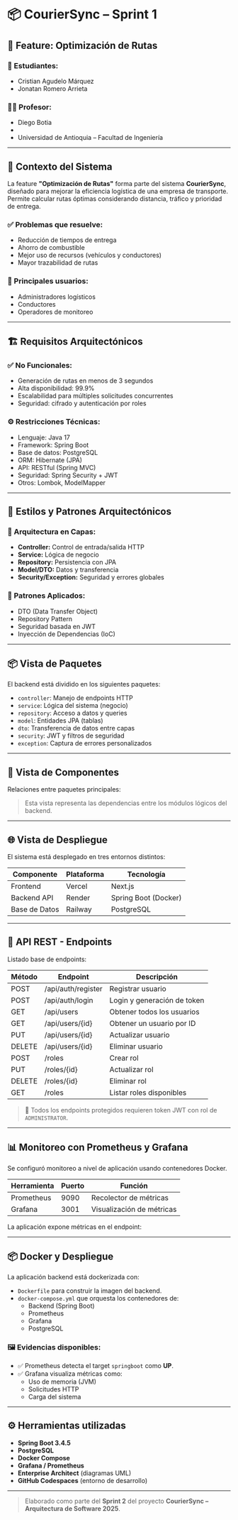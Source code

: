 # 📦 CourierSync – Sprint 1  

## 🚀 Feature: Optimización de Rutas

### 👥 Estudiantes:
- Cristian Agudelo Márquez  
- Jonatan Romero Arrieta  

### 👨‍🏫 Profesor:
- Diego Botia
- 
- Universidad de Antioquia – Facultad de Ingeniería

---

## 📌 Contexto del Sistema

La feature **"Optimización de Rutas"** forma parte del sistema **CourierSync**, diseñado para mejorar la eficiencia logística de una empresa de transporte. Permite calcular rutas óptimas considerando distancia, tráfico y prioridad de entrega.

### ✅ Problemas que resuelve:
- Reducción de tiempos de entrega  
- Ahorro de combustible  
- Mejor uso de recursos (vehículos y conductores)  
- Mayor trazabilidad de rutas  

### 👤 Principales usuarios:
- Administradores logísticos  
- Conductores  
- Operadores de monitoreo  

---

## 🏗️ Requisitos Arquitectónicos

### ✅ No Funcionales:
- Generación de rutas en menos de 3 segundos  
- Alta disponibilidad: 99.9%  
- Escalabilidad para múltiples solicitudes concurrentes  
- Seguridad: cifrado y autenticación por roles

### ⚙️ Restricciones Técnicas:
- Lenguaje: Java 17  
- Framework: Spring Boot  
- Base de datos: PostgreSQL  
- ORM: Hibernate (JPA)  
- API: RESTful (Spring MVC)  
- Seguridad: Spring Security + JWT  
- Otros: Lombok, ModelMapper  

---

## 🧱 Estilos y Patrones Arquitectónicos

### 🧩 Arquitectura en Capas:
- **Controller:** Control de entrada/salida HTTP  
- **Service:** Lógica de negocio  
- **Repository:** Persistencia con JPA  
- **Model/DTO:** Datos y transferencia  
- **Security/Exception:** Seguridad y errores globales

### 🔁 Patrones Aplicados:
- DTO (Data Transfer Object)  
- Repository Pattern  
- Seguridad basada en JWT  
- Inyección de Dependencias (IoC)  

---

## 📦 Vista de Paquetes

El backend está dividido en los siguientes paquetes:

- `controller`: Manejo de endpoints HTTP  
- `service`: Lógica del sistema (negocio)  
- `repository`: Acceso a datos y queries  
- `model`: Entidades JPA (tablas)  
- `dto`: Transferencia de datos entre capas  
- `security`: JWT y filtros de seguridad  
- `exception`: Captura de errores personalizados  

---

## 🧩 Vista de Componentes

Relaciones entre paquetes principales:



> Esta vista representa las dependencias entre los módulos lógicos del backend.

---

## 🌐 Vista de Despliegue

El sistema está desplegado en tres entornos distintos:

| Componente   | Plataforma | Tecnología |
|--------------|------------|------------|
| Frontend     | Vercel     | Next.js    |
| Backend API  | Render     | Spring Boot (Docker) |
| Base de Datos| Railway    | PostgreSQL |

---

## 🔌 API REST - Endpoints

Listado base de endpoints:

| Método | Endpoint             | Descripción                 |
|--------|----------------------|-----------------------------|
| POST   | /api/auth/register   | Registrar usuario           |
| POST   | /api/auth/login      | Login y generación de token |
| GET    | /api/users           | Obtener todos los usuarios  |
| GET    | /api/users/{id}      | Obtener un usuario por ID   |
| PUT    | /api/users/{id}      | Actualizar usuario          |
| DELETE | /api/users/{id}      | Eliminar usuario            |
| POST   | /roles               | Crear rol                   |
| PUT    | /roles/{id}          | Actualizar rol              |
| DELETE | /roles/{id}          | Eliminar rol                |
| GET    | /roles               | Listar roles disponibles    |

> 🔐 Todos los endpoints protegidos requieren token JWT con rol de `ADMINISTRATOR`.

---

## 📊 Monitoreo con Prometheus y Grafana

Se configuró monitoreo a nivel de aplicación usando contenedores Docker.

| Herramienta | Puerto | Función                    |
|-------------|--------|----------------------------|
| Prometheus  | 9090   | Recolector de métricas     |
| Grafana     | 3001   | Visualización de métricas  |

La aplicación expone métricas en el endpoint:  


---

## 📦 Docker y Despliegue

La aplicación backend está dockerizada con:

- `Dockerfile` para construir la imagen del backend.
- `docker-compose.yml` que orquesta los contenedores de:
  - Backend (Spring Boot)
  - Prometheus
  - Grafana
  - PostgreSQL

### 🖼️ Evidencias disponibles:
- ✅ Prometheus detecta el target `springboot` como **UP**.
- ✅ Grafana visualiza métricas como:
  - Uso de memoria (JVM)
  - Solicitudes HTTP
  - Carga del sistema

---

## ⚙️ Herramientas utilizadas

- **Spring Boot 3.4.5**
- **PostgreSQL**
- **Docker Compose**
- **Grafana / Prometheus**
- **Enterprise Architect** (diagramas UML)
- **GitHub Codespaces** (entorno de desarrollo)

---

> Elaborado como parte del **Sprint 2** del proyecto **CourierSync – Arquitectura de Software 2025**.


